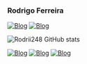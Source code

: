 ### Rodrigo Ferreira 


[![Blog](https://img.shields.io/badge/WhatsApp-25D366?style=for-the-badge&logo=whatsapp&logoColor=white)](https://api.whatsapp.com/send?phone=5521985335344) [![Blog](https://img.shields.io/badge/LinkedIn-0077B5?style=for-the-badge&logo=linkedin&logoColor=white)](https://www.linkedin.com/in/rodrigo-ferreira-325527272/)  

![Rodrii248 GitHub stats](https://github-readme-stats.vercel.app/api?username=Rodrii248&show_icons=true&theme=dark)

[![Blog](https://img.shields.io/badge/HTML5-E34F26?style=for-the-badge&logo=html5&logoColor=white)](https://github.com/Rodrii248) [![Blog](https://img.shields.io/badge/CSS3-1572B6?style=for-the-badge&logo=css3&logoColor=white)](https://github.com/Rodrii248) [![Blog](https://img.shields.io/badge/Java-ED8B00?style=for-the-badge&logo=openjdk&logoColor=white)](https://github.com/Rodrii248)
